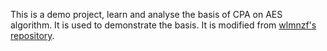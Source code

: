 This is a demo project, learn and analyse the basis of CPA on AES algorithm. It is used to demonstrate the basis. 
It is modified from [wlmnzf's repository](https://github.com/wlmnzf/CPA).
